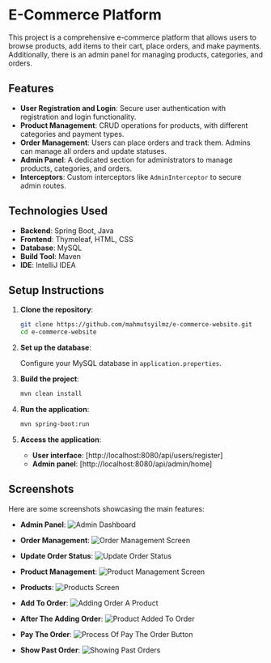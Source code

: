# E-Commerce Platform

This project is a comprehensive e-commerce platform that allows users to browse products, add items to their cart, place orders, and make payments. Additionally, there is an admin panel for managing products, categories, and orders.

## Features

- **User Registration and Login**: Secure user authentication with registration and login functionality.
- **Product Management**: CRUD operations for products, with different categories and payment types.
- **Order Management**: Users can place orders and track them. Admins can manage all orders and update statuses.
- **Admin Panel**: A dedicated section for administrators to manage products, categories, and orders.
- **Interceptors**: Custom interceptors like `AdminInterceptor` to secure admin routes.

## Technologies Used

- **Backend**: Spring Boot, Java
- **Frontend**: Thymeleaf, HTML, CSS
- **Database**: MySQL
- **Build Tool**: Maven
- **IDE**: IntelliJ IDEA

## Setup Instructions

1. **Clone the repository**:
   ```bash
   git clone https://github.com/mahmutsyilmz/e-commerce-website.git
   cd e-commerce-website

2. **Set up the database**:

   Configure your MySQL database in `application.properties`.

3. **Build the project**:

   ```bash
   mvn clean install

4. **Run the application**:

   ```bash
   mvn spring-boot:run

5. **Access the application**:

   - **User interface**: [http://localhost:8080/api/users/register]
   - **Admin panel**: [http://localhost:8080/api/admin/home]
  
## Screenshots

Here are some screenshots showcasing the main features:

- **Admin Panel**:
  ![Admin Dashboard](images/adminPanel.PNG)

- **Order Management**:
  ![Order Management Screen](images/ordersPanel.PNG)

- **Update Order Status**:
  ![Update Order Status](images/updateOrderStatus.PNG)  

- **Product Management**:
  ![Product Management Screen](images/productManagement.PNG)

- **Products**:
  ![Products Screen](images/admin-dashboard.PNG)

- **Add To Order**:
  ![Adding Order A Product](images/addToOrder.PNG)

- **After The Adding Order**:
  ![Product Added To Order](images/afterAddToOrder.PNG)

- **Pay The Order**:
  ![Process Of Pay The Order Button](images/payToOrder.PNG)

- **Show Past Order**:
  ![Showing Past Orders](himages/showPastOrders.PNG)




